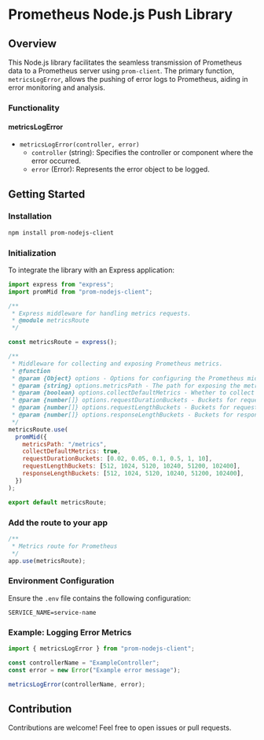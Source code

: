 # Prometheus Node.js Push Library

## Overview

This Node.js library facilitates the seamless transmission of Prometheus data to a Prometheus server using `prom-client`. The primary function, `metricsLogError`, allows the pushing of error logs to Prometheus, aiding in error monitoring and analysis.

### Functionality

#### metricsLogError

- `metricsLogError(controller, error)`
  - `controller` (string): Specifies the controller or component where the error occurred.
  - `error` (Error): Represents the error object to be logged.

## Getting Started

### Installation

```bash
npm install prom-nodejs-client
```

### Initialization

To integrate the library with an Express application:

```javascript
import express from "express";
import promMid from "prom-nodejs-client";

/**
 * Express middleware for handling metrics requests.
 * @module metricsRoute
 */

const metricsRoute = express();

/**
 * Middleware for collecting and exposing Prometheus metrics.
 * @function
 * @param {Object} options - Options for configuring the Prometheus middleware.
 * @param {string} options.metricsPath - The path for exposing the metrics endpoint.
 * @param {boolean} options.collectDefaultMetrics - Whether to collect default metrics.
 * @param {number[]} options.requestDurationBuckets - Buckets for request duration histogram.
 * @param {number[]} options.requestLengthBuckets - Buckets for request length histogram.
 * @param {number[]} options.responseLengthBuckets - Buckets for response length histogram.
 */
metricsRoute.use(
  promMid({
    metricsPath: "/metrics",
    collectDefaultMetrics: true,
    requestDurationBuckets: [0.02, 0.05, 0.1, 0.5, 1, 10],
    requestLengthBuckets: [512, 1024, 5120, 10240, 51200, 102400],
    responseLengthBuckets: [512, 1024, 5120, 10240, 51200, 102400],
  })
);

export default metricsRoute;
```

### Add the route to your app

```javascript
/**
 * Metrics route for Prometheus
 */
app.use(metricsRoute);
```

### Environment Configuration

Ensure the `.env` file contains the following configuration:

```dotenv
SERVICE_NAME=service-name
```

### Example: Logging Error Metrics

```javascript
import { metricsLogError } from "prom-nodejs-client";

const controllerName = "ExampleController";
const error = new Error("Example error message");

metricsLogError(controllerName, error);
```

## Contribution

Contributions are welcome! Feel free to open issues or pull requests.